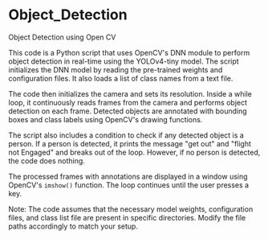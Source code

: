 # Object_Detection
Object Detection using Open CV

This code is a Python script that uses OpenCV's DNN module to perform object detection in real-time using the YOLOv4-tiny model. The script initializes the DNN model by reading the pre-trained weights and configuration files. It also loads a list of class names from a text file.

The code then initializes the camera and sets its resolution. Inside a while loop, it continuously reads frames from the camera and performs object detection on each frame. Detected objects are annotated with bounding boxes and class labels using OpenCV's drawing functions.

The script also includes a condition to check if any detected object is a person. If a person is detected, it prints the message "get out" and "flight not Engaged" and breaks out of the loop. However, if no person is detected, the code does nothing.

The processed frames with annotations are displayed in a window using OpenCV's `imshow()` function. The loop continues until the user presses a key.

Note: The code assumes that the necessary model weights, configuration files, and class list file are present in specific directories. Modify the file paths accordingly to match your setup.
